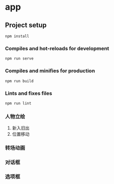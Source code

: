 # app

## Project setup
```
npm install
```

### Compiles and hot-reloads for development
```
npm run serve
```

### Compiles and minifies for production
```
npm run build
```

### Lints and fixes files
```
npm run lint
```

### 人物立绘

 1. 新入旧出
 2. 位置移动

### 转场动画

### 对话框

### 选项框
